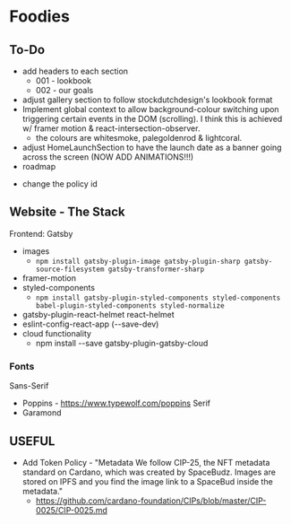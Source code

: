 # Foodies

## To-Do

- add headers to each section
  - 001 - lookbook
  - 002 - our goals
- adjust gallery section to follow stockdutchdesign's lookbook format
- Implement global context to allow background-colour switching upon triggering certain events in the DOM (scrolling). I think this is achieved w/ framer motion & react-intersection-observer.
  - the colours are whitesmoke, palegoldenrod & lightcoral.
- adjust HomeLaunchSection to have the launch date as a banner going across the screen (NOW ADD ANIMATIONS!!!)
- roadmap
<!-- - implement parallax scrolling over hero image like https://www.flyplatoon.com/ -->
- change the policy id

## Website - The Stack

Frontend: Gatsby

- images
  - `npm install gatsby-plugin-image gatsby-plugin-sharp gatsby-source-filesystem gatsby-transformer-sharp`
- framer-motion
- styled-components
  - `npm install gatsby-plugin-styled-components styled-components babel-plugin-styled-components styled-normalize`
- gatsby-plugin-react-helmet react-helmet
- eslint-config-react-app (--save-dev)
- cloud functionality
  - npm install --save gatsby-plugin-gatsby-cloud

### Fonts

Sans-Serif

- Poppins - https://www.typewolf.com/poppins
  Serif
- Garamond

## USEFUL

- Add Token Policy - "Metadata
  We follow CIP-25, the NFT metadata standard on Cardano, which was created by SpaceBudz. Images are stored on IPFS and you find the image link to a SpaceBud inside the metadata."
  - https://github.com/cardano-foundation/CIPs/blob/master/CIP-0025/CIP-0025.md
